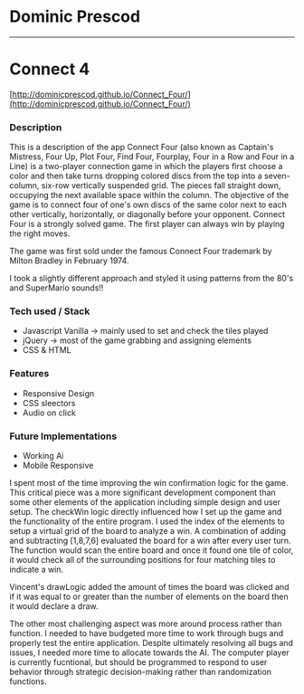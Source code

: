# Dominic Prescod 

-----
# Connect 4

[http://dominicprescod.github.io/Connect_Four/](http://dominicprescod.github.io/Connect_Four/)

### Description
This is a description of the app
Connect Four (also known as Captain's Mistress, Four Up, Plot Four, Find Four, Fourplay, Four in a Row and Four in a Line) is a two-player connection game in which the players first choose a color and then take turns dropping colored discs from the top into a seven-column, six-row vertically suspended grid. The pieces fall straight down, occupying the next available space within the column. The objective of the game is to connect four of one's own discs of the same color next to each other vertically, horizontally, or diagonally before your opponent. Connect Four is a strongly solved game. The first player can always win by playing the right moves.

The game was first sold under the famous Connect Four trademark by Milton Bradley in February 1974.

I took a slightly different approach and styled it using patterns from the 80's and SuperMario sounds!!

### Tech used / Stack
- Javascript Vanilla -> mainly used to set and check the tiles played
- jQuery -> most of the game grabbing and assigning elements
- CSS & HTML

### Features
- Responsive Design
- CSS sleectors
- Audio on click

### Future Implementations
- Working Ai
- Mobile Responsive


I spent most of the time improving the win confirmation logic for the game. This critical piece was a more significant development component than some other elements of the application including simple design and user setup. The checkWin logic directly influenced how I set up the game and the functionality of the entire program. I used the index of the elements to setup a virtual grid of the board to analyze a win. A combination of adding and subtracting [1,8,7,6] evaluated the board for a win after every user turn. The function would scan the entire board and once it found one tile of color, it would check all of the surrounding positions for four matching tiles to indicate a win. 

Vincent's drawLogic added the amount of times the board was clicked and if it was equal to or greater than the number of elements on the board then it would declare a draw.

The other most challenging aspect was more around process rather than function. I needed to have budgeted more time to work through bugs and properly test the entire application. Despite ultimately resolving all bugs and issues, I needed more time to allocate towards the AI. The computer player is currently fucntional, but should be programmed to respond to user behavior through strategic decision-making rather than randomization functions.
